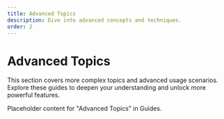 ```yaml
---
title: Advanced Topics
description: Dive into advanced concepts and techniques.
order: 2
---
```


# Advanced Topics

This section covers more complex topics and advanced usage scenarios.
Explore these guides to deepen your understanding and unlock more powerful features.

Placeholder content for "Advanced Topics" in Guides.
